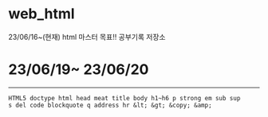 # web_html
23/06/16~(현재) html 마스터 목표!! 공부기록 저장소

# 23/06/19~ 23/06/20
--------------------------------
```
HTML5 doctype html head meat title body h1~h6 p strong em sub sup 
s del code blockquote q address hr &lt; &gt; &copy; &amp;

